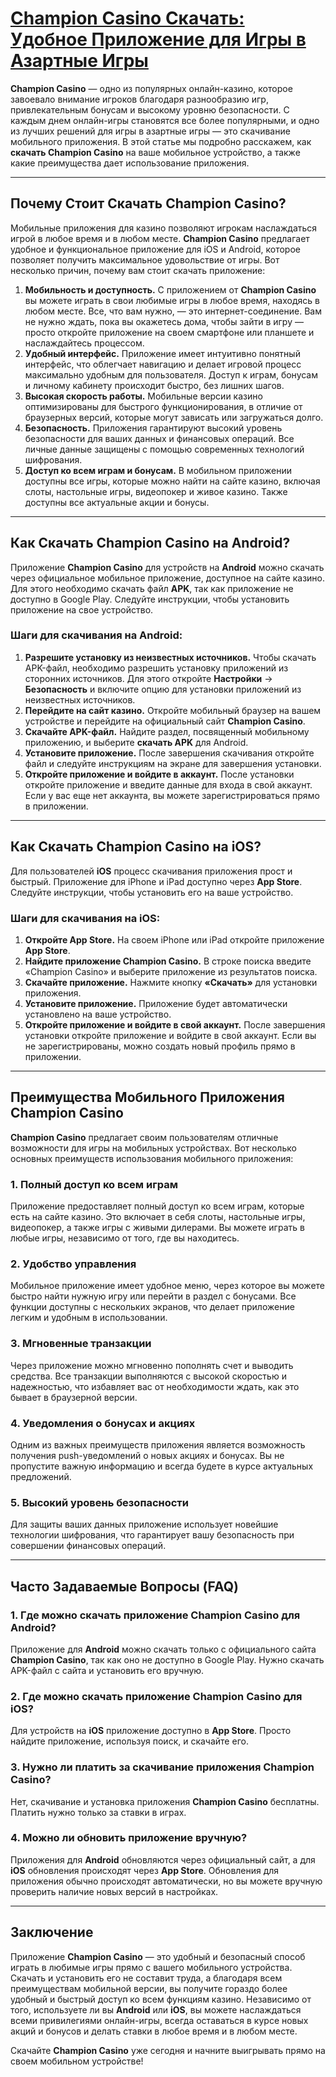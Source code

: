 # [Champion Casino Скачать: Удобное Приложение для Игры в Азартные Игры](https://temon-gter.cfd/go/lRq?p80412p304504pcc44t17455)

**Champion Casino** — одно из популярных онлайн-казино, которое завоевало внимание игроков благодаря разнообразию игр, привлекательным бонусам и высокому уровню безопасности. С каждым днем онлайн-игры становятся все более популярными, и одно из лучших решений для игры в азартные игры — это скачивание мобильного приложения. В этой статье мы подробно расскажем, как **скачать Champion Casino** на ваше мобильное устройство, а также какие преимущества дает использование приложения.

***

## Почему Стоит Скачать Champion Casino?

Мобильные приложения для казино позволяют игрокам наслаждаться игрой в любое время и в любом месте. **Champion Casino** предлагает удобное и функциональное приложение для iOS и Android, которое позволяет получить максимальное удовольствие от игры. Вот несколько причин, почему вам стоит скачать приложение:

1. **Мобильность и доступность.**
   С приложением от **Champion Casino** вы можете играть в свои любимые игры в любое время, находясь в любом месте. Все, что вам нужно, — это интернет-соединение. Вам не нужно ждать, пока вы окажетесь дома, чтобы зайти в игру — просто откройте приложение на своем смартфоне или планшете и наслаждайтесь процессом.
2. **Удобный интерфейс.**
   Приложение имеет интуитивно понятный интерфейс, что облегчает навигацию и делает игровой процесс максимально удобным для пользователя. Доступ к играм, бонусам и личному кабинету происходит быстро, без лишних шагов.
3. **Высокая скорость работы.**
   Мобильные версии казино оптимизированы для быстрого функционирования, в отличие от браузерных версий, которые могут зависать или загружаться долго.
4. **Безопасность.**
   Приложения гарантируют высокий уровень безопасности для ваших данных и финансовых операций. Все личные данные защищены с помощью современных технологий шифрования.
5. **Доступ ко всем играм и бонусам.**
   В мобильном приложении доступны все игры, которые можно найти на сайте казино, включая слоты, настольные игры, видеопокер и живое казино. Также доступны все актуальные акции и бонусы.

***

## Как Скачать Champion Casino на Android?

Приложение **Champion Casino** для устройств на **Android** можно скачать через официальное мобильное приложение, доступное на сайте казино. Для этого необходимо скачать файл **APK**, так как приложение не доступно в Google Play. Следуйте инструкции, чтобы установить приложение на свое устройство.

### Шаги для скачивания на Android:

1. **Разрешите установку из неизвестных источников.**
   Чтобы скачать APK-файл, необходимо разрешить установку приложений из сторонних источников. Для этого откройте **Настройки** → **Безопасность** и включите опцию для установки приложений из неизвестных источников.
2. **Перейдите на сайт казино.**
   Откройте мобильный браузер на вашем устройстве и перейдите на официальный сайт **Champion Casino**.
3. **Скачайте APK-файл.**
   Найдите раздел, посвященный мобильному приложению, и выберите **скачать APK** для Android.
4. **Установите приложение.**
   После завершения скачивания откройте файл и следуйте инструкциям на экране для завершения установки.
5. **Откройте приложение и войдите в аккаунт.**
   После установки откройте приложение и введите данные для входа в свой аккаунт. Если у вас еще нет аккаунта, вы можете зарегистрироваться прямо в приложении.

***

## Как Скачать Champion Casino на iOS?

Для пользователей **iOS** процесс скачивания приложения прост и быстрый. Приложение для iPhone и iPad доступно через **App Store**. Следуйте инструкции, чтобы установить его на ваше устройство.

### Шаги для скачивания на iOS:

1. **Откройте App Store.**
   На своем iPhone или iPad откройте приложение **App Store**.
2. **Найдите приложение Champion Casino.**
   В строке поиска введите «Champion Casino» и выберите приложение из результатов поиска.
3. **Скачайте приложение.**
   Нажмите кнопку **«Скачать»** для установки приложения.
4. **Установите приложение.**
   Приложение будет автоматически установлено на ваше устройство.
5. **Откройте приложение и войдите в свой аккаунт.**
   После завершения установки откройте приложение и войдите в свой аккаунт. Если вы не зарегистрированы, можно создать новый профиль прямо в приложении.

***

## Преимущества Мобильного Приложения Champion Casino

**Champion Casino** предлагает своим пользователям отличные возможности для игры на мобильных устройствах. Вот несколько основных преимуществ использования мобильного приложения:

### 1. Полный доступ ко всем играм

Приложение предоставляет полный доступ ко всем играм, которые есть на сайте казино. Это включает в себя слоты, настольные игры, видеопокер, а также игры с живыми дилерами. Вы можете играть в любые игры, независимо от того, где вы находитесь.

### 2. Удобство управления

Мобильное приложение имеет удобное меню, через которое вы можете быстро найти нужную игру или перейти в раздел с бонусами. Все функции доступны с нескольких экранов, что делает приложение легким и удобным в использовании.

### 3. Мгновенные транзакции

Через приложение можно мгновенно пополнять счет и выводить средства. Все транзакции выполняются с высокой скоростью и надежностью, что избавляет вас от необходимости ждать, как это бывает в браузерной версии.

### 4. Уведомления о бонусах и акциях

Одним из важных преимуществ приложения является возможность получения push-уведомлений о новых акциях и бонусах. Вы не пропустите важную информацию и всегда будете в курсе актуальных предложений.

### 5. Высокий уровень безопасности

Для защиты ваших данных приложение использует новейшие технологии шифрования, что гарантирует вашу безопасность при совершении финансовых операций.

***

## Часто Задаваемые Вопросы (FAQ)

### 1. Где можно скачать приложение Champion Casino для Android?

Приложение для **Android** можно скачать только с официального сайта **Champion Casino**, так как оно не доступно в Google Play. Нужно скачать APK-файл с сайта и установить его вручную.

### 2. Где можно скачать приложение Champion Casino для iOS?

Для устройств на **iOS** приложение доступно в **App Store**. Просто найдите приложение, используя поиск, и скачайте его.

### 3. Нужно ли платить за скачивание приложения Champion Casino?

Нет, скачивание и установка приложения **Champion Casino** бесплатны. Платить нужно только за ставки в играх.

### 4. Можно ли обновить приложение вручную?

Приложения для **Android** обновляются через официальный сайт, а для **iOS** обновления происходят через **App Store**. Обновления для приложения обычно происходят автоматически, но вы можете вручную проверить наличие новых версий в настройках.

***

## Заключение

Приложение **Champion Casino** — это удобный и безопасный способ играть в любимые игры прямо с вашего мобильного устройства. Скачать и установить его не составит труда, а благодаря всем преимуществам мобильной версии, вы получите гораздо более удобный и быстрый доступ ко всем функциям казино. Независимо от того, используете ли вы **Android** или **iOS**, вы можете наслаждаться всеми привилегиями онлайн-игры, всегда оставаться в курсе новых акций и бонусов и делать ставки в любое время и в любом месте.

Скачайте **Champion Casino** уже сегодня и начните выигрывать прямо на своем мобильном устройстве!
